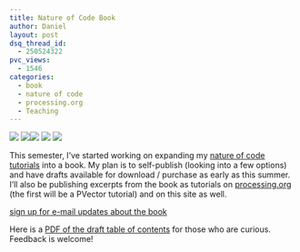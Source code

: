 ```yaml
---
title: Nature of Code Book
author: Daniel
layout: post
dsq_thread_id:
  - 250524322
pvc_views:
  - 1546
categories:
  - book
  - nature of code
  - processing.org
  - Teaching
---
```

<p><img src="http://shiffman.net/images/noc/1.jpg"/> <img src="http://shiffman.net/images/noc/3.jpg"/><img src="http://shiffman.net/images/noc/2.jpg"/> <img src="http://shiffman.net/images/noc/5.jpg"/> <img src="http://shiffman.net/images/noc/8.jpg"/> </p>
<p>This semester, I&#8217;ve started working on expanding my <a href="http://shiffman.net/teaching/nature">nature of code tutorials</a> into a book.  My plan is to self-publish (looking into a few options) and have drafts available for download / purchase as early as this summer.  I&#8217;ll also be publishing excerpts from the book as tutorials on <a href="http://www.processing.org/learning/tutorials/">processing.org</a> (the first will be a PVector tutorial) and on this site as well.</p>
<p><a href="http://www.learningprocessing.com/noc/">sign up for e-mail updates about the book</a></p>
<p>Here is a <a href="http://www.learningprocessing.com/noc/table_of_contents.pdf">PDF of the draft table of contents</a> for those who are curious.   Feedback is welcome!</p>
